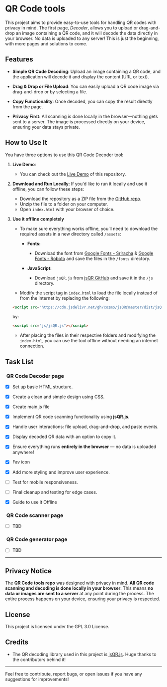 # QR Code tools

  

  
This project aims to provide easy-to-use tools for handling QR codes with privacy in mind. The first page, *Decoder*, allows you to upload or drag-and-drop an image containing a QR code, and it will decode the data directly in your browser. No data is uploaded to any server! This is just the beginning, with more pages and solutions to come.
  

  

## Features

  

  

- **Simple QR Code Decoding**: Upload an image containing a QR code, and the application will decode it and display the content (URL or text).

  

- **Drag & Drop or File Upload**: You can easily upload a QR code image via drag-and-drop or by selecting a file.

  

- **Copy Functionality**: Once decoded, you can copy the result directly from the page.

  

- **Privacy First**: All scanning is done locally in the browser—nothing gets sent to a server. The image is processed directly on your device, ensuring your data stays private.

  

  

## How to Use It

  

  

You have three options to use this QR Code Decoder tool:

  

  

1. **Live Demo**:
	- You can check out the [Live Demo](https://unclemaher.github.io/qr-code-tools/) of this repository.

  

  

2. **Download and Run Locally**:
		If you'd like to run it locally and use it offline, you can follow these steps:

	
	- Download the repository as a ZIP file from the [GitHub repo](https://github.com/unclemaher/qr-code-tools).
	- Unzip the file to a folder on your computer.
	- Open `index.html` with your browser of choice.


3. **Use it offline completely**

    - To make sure everything works offline, you’ll need to download the required assets in a new directory called `/assets`:

        - **Fonts:**
            - Download the font from [Google Fonts - Sriracha](https://fonts.google.com/specimen/Sriracha) & [Google Fonts - Roboto](https://fonts.google.com/specimen/Roboto) and save the files in the `/fonts` directory.

        - **JavaScript:**
            - Download `jsQR.js` from [jsQR GitHub](https://github.com/cozmo/jsQR) and save it in the `/js` directory.

    - Modify the script tag in `index.html` to load the file locally instead of from the internet by replacing the following:

    ```html
    <script src="https://cdn.jsdelivr.net/gh/cozmo/jsQR@master/dist/jsQR.js"></script>
    ```

    by:

    ```html
    <script src="js/jsQR.js"></script>
    ```

    - After placing the files in their respective folders and modifying the `index.html`, you can use the tool offline without needing an internet connection.

## Task List

  

###  QR Code Decoder page

  

  

- [x] Set up basic HTML structure.

  

- [x] Create a clean and simple design using CSS.

  

- [x] Create main.js file

  

- [x] Implement QR code scanning functionality using **jsQR.js**.

  

- [x] Handle user interactions: file upload, drag-and-drop, and paste events.

  

- [x] Display decoded QR data with an option to copy it.

  

- [x] Ensure everything runs **entirely in the browser** — no data is uploaded anywhere!

  

- [x] Fav icon

  

- [x] Add more styling and improve user experience.

  

- [ ] Test for mobile responsiveness.

  

- [ ] Final cleanup and testing for edge cases.

  

- [x] Guide to use it Offline

  

  

###  QR Code scanner page

  

- [ ] TBD

  

  

###  QR Code generator page

  

- [ ] TBD

  

  

---

  

  

## Privacy Notice

  

  

The **QR Code tools repo** was designed with privacy in mind. **All QR code scanning and decoding is done locally in your browser**. This means **no data or images are sent to a server** at any point during the process. The entire process happens on your device, ensuring your privacy is respected.

  

  

## License

  

  

This project is licensed under the GPL 3.0 License.

  

  

## Credits

  

  

- The QR decoding library used in this project is [jsQR.js](https://github.com/cozmo/jsQR). Huge thanks to the contributors behind it!

---
  



Feel free to contribute, report bugs, or open issues if you have any suggestions for improvements!
